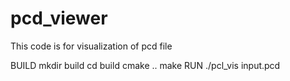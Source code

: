 # pcd_viewer

This code is for visualization of pcd file

BUILD
     mkdir build
     cd build
     cmake ..
     make
RUN
     ./pcl_vis input.pcd
